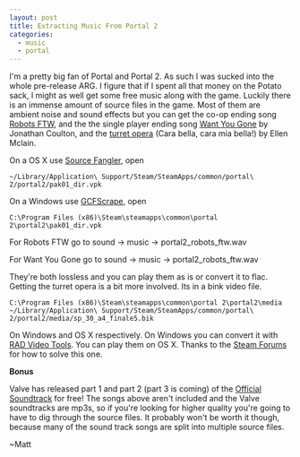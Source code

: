 ```yaml
---
layout: post
title: Extracting Music From Portal 2
categories:
  - music
  - portal
---
```


I'm a pretty big fan of Portal and Portal 2.  As such I was sucked into the whole pre-release ARG. I figure that if I spent all that money on the Potato sack, I might as well get some free music along with the game. Luckily there is an immense amount of source files in the game.  Most of them are ambient noise and sound effects but you can get the co-op ending song [Robots FTW](http://www.last.fm/music/Valve/_/Robots+FTW), and the the single player ending song [Want You Gone](http://www.last.fm/music/Jonathan+Coulton/_/Want+You+Gone) by Jonathan Coulton, and the [turret opera](http://www.last.fm/music/Ellen+Mclain/_/Turret+Opera) (Cara bella, cara mia bella!) by Ellen Mclain.

On a OS X use [Source Fangler](http://www.markdouma.com/sourcefinagler/), open

    ~/Library/Application\ Support/Steam/SteamApps/common/portal\ 2/portal2/pak01_dir.vpk

On a Windows use [GCFScrape](http://nemesis.thewavelength.net/index.php?p=26), open

    C:\Program Files (x86)\Steam\steamapps\common\portal 2\portal2\pak01_dir.vpk

For Robots FTW go to sound -> music -> portal2_robots_ftw.wav 

For Want You Gone go to sound -> music -> portal2_robots_ftw.wav 

They're both lossless and you can play them as is or convert it to flac. Getting the turret opera is a bit more involved. Its in a bink video file.

    C:\Program Files (x86)\Steam\steamapps\common\portal 2\portal2\media
    ~/Library/Application\ Support/Steam/SteamApps/common/portal\ 2/portal2/media/sp_30_a4_finale5.bik

On Windows and OS X respectively. On Windows you can convert it with [RAD Video Tools](http://www.radgametools.com/bnkdown.htm). You can play them on OS X. Thanks to the [Steam Forums](http://forums.steampowered.com/forums/showthread.php?t=1854268) for how to solve this one.

**Bonus**

Valve has released part 1 and part 2 (part 3 is coming) of the [Official Soundtrack](http://www.thinkwithportals.com/music.php) for free! The songs above aren't included and the Valve soundtracks are mp3s, so if you're looking for higher quality you're going to have to dig through the source files.  It probably won't be worth it though, because many of the sound track songs are split into multiple source files.

~Matt
